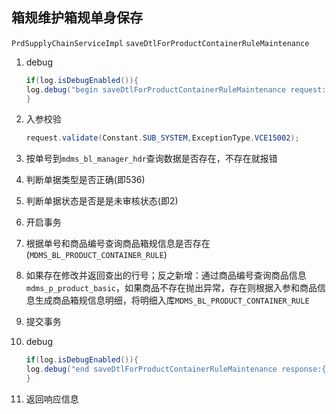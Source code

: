 ## 箱规维护箱规单身保存

`PrdSupplyChainServiceImpl`  `saveDtlForProductContainerRuleMaintenance`

1. debug

   ```java
   if(log.isDebugEnabled()){
   log.debug("begin saveDtlForProductContainerRuleMaintenance request:{}",JsonUtil.toJson(request));
   }
   ```

2. 入参校验

   ```java
   request.validate(Constant.SUB_SYSTEM,ExceptionType.VCE15002);
   ```

3. 按单号到`mdms_bl_manager_hdr`查询数据是否存在，不存在就报错

4. 判断单据类型是否正确(即536)

5. 判断单据状态是否是是未审核状态(即2)

6. 开启事务

7. 根据单号和商品编号查询商品箱规信息是否存在(`MDMS_BL_PRODUCT_CONTAINER_RULE`)

8. 如果存在修改并返回查出的行号；反之新增：通过商品编号查询商品信息`mdms_p_product_basic`，如果商品不存在抛出异常，存在则根据入参和商品信息生成商品箱规信息明细，将明细入库`MDMS_BL_PRODUCT_CONTAINER_RULE`

9. 提交事务

10. debug

    ```java
    if(log.isDebugEnabled()){
    log.debug("end saveDtlForProductContainerRuleMaintenance response:{}",JsonUtil.toJson(response));
    }
    ```

11. 返回响应信息